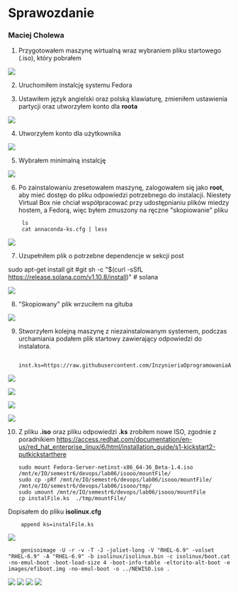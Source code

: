 # Sprawozdanie

### Maciej Cholewa


1. Przygotowałem maszynę wirtualną wraz wybraniem pliku startowego (.iso), który pobrałem

![](1.png)

2. Uruchomiłem instalcję systemu Fedora

3. Ustawiłem język angielski oraz polską klawiaturę, zmieniłem ustawienia partycji oraz utworzyłem konto dla **roota**

![](2.png)

4. Utworzyłem konto dla użytkownika 

![](3.png)

5. Wybrałem minimalną instalcję 

![](4.png)

6. Po zainstalowaniu zresetowałem maszynę, zalogowałem się jako **root**, aby mieć dostęp do pliku odpowiedzi potrzebnego do instalacji. Niestety Virtual Box nie chciał współpracować przy udostępnianiu plików miedzy hostem, a Fedorą, więc byłem zmuszony na ręczne "skopiowanie" pliku

        ls
        cat annaconda-ks.cfg | less

![](5.png)

7. Uzupełniłem plik o potrzebne dependencje w sekcji post

sudo apt-get install git #git
sh -c "$(curl -sSfL https://release.solana.com/v1.10.8/install)" # solana

![](7.png)

8. "Skopiowany" plik wrzuciłem na gituba 

![](6.png)


9. Stworzyłem kolejną maszynę z niezainstalowanym systemem, podczas urchamiania podałem plik startowy zawierający odpowiedzi do instalatora.

        inst.ks=https://raw.githubusercontent.com/InzynieriaOprogramowaniaAGH/MDO2022_S/MC402449/INO/GCL01/MC402449/Lab06/instalFile.ks


![](8.png)

![](9.png)

![](10.png)

![](11.png)

10. Z pliku **.iso** oraz pliku odpowiedzi **.ks** zrobiłem nowe ISO, zgodnie z poradnikiem https://access.redhat.com/documentation/en-us/red_hat_enterprise_linux/6/html/installation_guide/s1-kickstart2-putkickstarthere

        sudo mount Fedora-Server-netinst-x86_64-36_Beta-1.4.iso /mnt/e/IO/semestr6/devops/lab06/isooo/mountFile/
        sudo cp -pRf /mnt/e/IO/semestr6/devops/lab06/isooo/mountFile/  /mnt/e/IO/semestr6/devops/lab06/isooo/tmp/
        sudo umount /mnt/e/IO/semestr6/devops/lab06/isooo/mountFile
        cp instalFile.ks  ./tmp/mountFile/  

Dopisałem do pliku **isolinux.cfg** 

        append ks=instalFile.ks

![](16.png)        

        genisoimage -U -r -v -T -J -joliet-long -V "RHEL-6.9" -volset "RHEL-6.9" -A "RHEL-6.9" -b isolinux/isolinux.bin -c isolinux/boot.cat -no-emul-boot -boot-load-size 4 -boot-info-table -eltorito-alt-boot -e images/efiboot.img -no-emul-boot -o ../NEWISO.iso .

![](12.png)
![](13.png)
![](14.png)
![](15.png)
